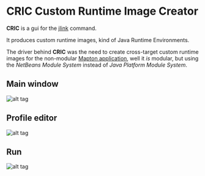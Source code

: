 # CRIC Custom Runtime Image Creator
**CRIC**  is a gui for the [jlink](https://docs.oracle.com/en/java/javase/23/docs/specs/man/jlink.html) command.

It produces custom runtime images, kind of Java Runtime Environments.

The driver behind **CRIC** was the need to create cross-target custom runtime images for the non-modular [Mapton application](https://mapton.org/), well it *is* modular, but using the *NetBeans Module System* instead of *Java Platform Module System*.

## Main window
![alt tag](https://trixon.se/files/screenshots/cric_appstream01.png)
## Profile editor
![alt tag](https://trixon.se/files/screenshots/cric_appstream02.png)
## Run
![alt tag](https://trixon.se/files/screenshots/cric_appstream03.png)
